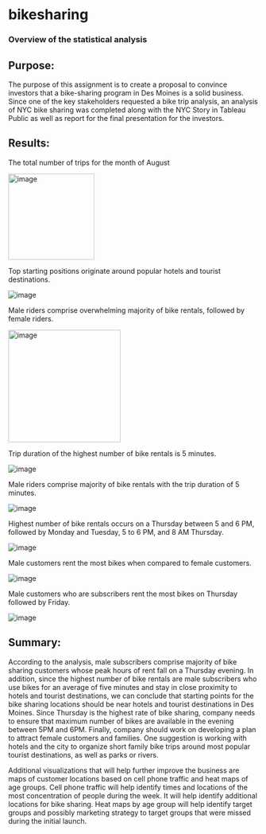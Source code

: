 # bikesharing

### Overview of the statistical analysis

## Purpose:

The purpose of this assignment is to create a proposal to convince investors that a bike-sharing program in Des Moines is a solid business. Since one of the key stakeholders requested a bike trip analysis, an analysis of NYC bike sharing was completed along with the NYC Story in Tableau Public as well as report for the final presentation for the investors. 

## Results: 

The total number of trips for the month of August

<img width="173" alt="image" src="https://user-images.githubusercontent.com/107759305/217513660-eb001574-8348-47d2-bc7a-2317962ec176.png">

Top starting positions originate around popular hotels and tourist destinations. 

![image](https://user-images.githubusercontent.com/107759305/217513791-9ad525ac-a946-4df0-ab4f-5c28d7d8faca.png)

Male riders comprise overwhelming majority of bike rentals, followed by female riders.

<img width="226" alt="image" src="https://user-images.githubusercontent.com/107759305/217513935-695a3401-9f16-463d-918f-b29624d8ac58.png">

Trip duration of the  highest number of bike rentals is 5 minutes. 

![image](https://user-images.githubusercontent.com/107759305/217514045-941b254c-3df9-48a0-930c-93fa2c561241.png)

Male riders comprise  majority of bike rentals with the trip duration of 5 minutes. 

![image](https://user-images.githubusercontent.com/107759305/217514171-6922f56e-12e3-4b1d-bc2b-bdc52dd72147.png)

Highest number of bike rentals occurs on a Thursday between 5 and 6 PM, followed by Monday and Tuesday, 5 to 6 PM, and 8 AM Thursday. 

![image](https://user-images.githubusercontent.com/107759305/217514342-68641129-5cf5-40c4-9c14-482cbd7b26ae.png)

Male customers rent the most bikes when compared to female customers.

![image](https://user-images.githubusercontent.com/107759305/217514530-79a6e8a3-ec94-446f-bdf3-9d921749183d.png)

Male customers who are subscribers rent the most bikes on Thursday followed by Friday. 

![image](https://user-images.githubusercontent.com/107759305/217514731-20924711-c93a-4cb6-bf8d-2386ec70c349.png)

## Summary:

According to the analysis, male subscribers comprise majority of bike sharing customers whose peak hours of rent fall on a Thursday evening. In addition, since the highest number of bike rentals are male subscribers who use bikes for an average of five minutes and stay in close proximity to hotels and tourist destinations, we can conclude that starting points for the bike sharing locations should be near hotels and tourist destinations in Des Moines. Since Thursday is the highest rate of bike sharing, company needs to ensure that maximum number of bikes are available in the evening between 5PM and 6PM. Finally, company should work on developing a plan to attract female customers and families. One suggestion is working with hotels and the city to organize short family bike trips around most popular tourist destinations, as well as parks or rivers. 

Additional visualizations that will help further improve the business are maps of customer locations based on cell phone traffic and heat maps of age groups. Cell phone traffic will help identify times and locations of the most concentration of people during the week. It will help identify additional locations for bike sharing. Heat maps by age group will help identify target groups and possibly marketing strategy to target groups that were missed during the initial launch. 
